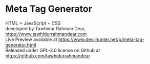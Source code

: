 # Meta Tag Generator <br>
HTML + JavaScript + CSS <br>
developed by Tawhidur Rahman Dear, https://www.tawhidurrahmandear.com <br>
Live Preview available at https://www.devilhunter.net/p/meta-tag-generator.html <br>
Released under GPL-3.0 license on Github at https://github.com/tawhidurrahmandear 
